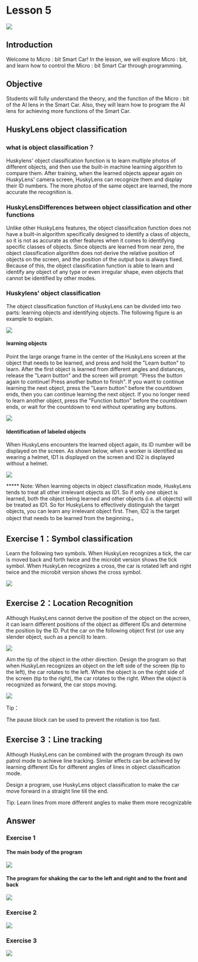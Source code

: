 # Lesson 5
![](pic/5/5_1.png)

## Introduction
<P>
Welcome to Micro : bit Smart Car! In the lesson, we will explore Micro : bit, and learn how to control the Micro : bit Smart Car through programming.
<P>

## Objective
<P>
Students will fully understand the theory, and the function of the Micro : bit of the AI lens in the Smart Car. Also, they will learn how to program the AI lens for achieving more functions of the Smart Car.
<P>

## HuskyLens object classification
### what is object classification？
<P>
Huskylens' object classification function is to learn multiple photos of different objects, and then use the built-in machine learning algorithm to compare them. After training, when the learned objects appear again on HuskyLens' camera screen, HuskyLens can recognize them and display their ID numbers. The more photos of the same object are learned, the more accurate the recognition is.
<P>

### HuskyLensDifferences between object classification and other functions
<P>
Unlike other HuskyLens features, the object classification function does not have a built-in algorithm specifically designed to identify a class of objects, so it is not as accurate as other features when it comes to identifying specific classes of objects. Since objects are learned from near zero, the object classification algorithm does not derive the relative position of objects on the screen, and the position of the output box is always fixed. Because of this, the object classification function is able to learn and identify any object of any type or even irregular shape, even objects that cannot be identified by other modes.
<P>

### Huskylens' object classification
<P>
The object classification function of HuskyLens can be divided into two parts: learning objects and identifying objects. The following figure is an example to explain.
<P>

![](pic/5/5_2.png)

#### learning objects
<P>
Point the large orange frame in the center of the HuskyLens screen at the object that needs to be learned, and press and hold the "Learn button" to learn. After the first object is learned from different angles and distances, release the "Learn button" and the screen will prompt: "Press the button again to continue! Press another button to finish". If you want to continue learning the next object, press the "Learn button" before the countdown ends, then you can continue learning the next object. If you no longer need to learn another object, press the "Function button" before the countdown ends, or wait for the countdown to end without operating any buttons.
<P>

![](pic/5/5_3.png)

#### Identification of labeled objects
<P>
When HuskyLens encounters the learned object again, its ID number will be displayed on the screen. As shown below, when a worker is identified as wearing a helmet, ID1 is displayed on the screen and ID2 is displayed without a helmet.
<P>

![](pic/5/5_4.png)
<P>
***** Note: When learning objects in object classification mode, HuskyLens tends to treat all other irrelevant objects as ID1. So if only one object is learned, both the object being learned and other objects (i.e. all objects) will be treated as ID1. So for HuskyLens to effectively distinguish the target objects, you can learn any irrelevant object first. Then, ID2 is the target object that needs to be learned from the beginning.。
<P>

## Exercise 1：Symbol classification
<P>
Learn the following two symbols. When HuskyLen recognizes a tick, the car is moved back and forth twice and the microbit version shows the tick symbol. When HuskyLen recognizes a cross, the car is rotated left and right twice and the microbit version shows the cross symbol.
<P>		 	

![](pic/5/5_5.png)

## Exercise 2：Location Recognition
<P>
Although HuskyLens cannot derive the position of the object on the screen, it can learn different positions of the object as different IDs and determine the position by the ID. Put the car on the following object first (or use any slender object, such as a pencil) to learn.
<P>

![](pic/5/5_6.png)
<P> 
Aim the tip of the object in the other direction. Design the program so that when HuskyLen recognizes an object on the left side of the screen (tip to the left), the car rotates to the left. When the object is on the right side of the screen (tip to the right), the car rotates to the right. When the object is recognized as forward, the car stops moving.
<P>

![](pic/5/5_7.png)
<P>
Tip：
<P>
<P>
The pause block can be used to prevent the rotation is too fast. 
<P>

## Exercise 3：Line tracking
<P>
Although HuskyLens can be combined with the program through its own patrol mode to achieve line tracking. Similar effects can be achieved by learning different IDs for different angles of lines in object classification mode.
<P>
<P>
Design a program, use HuskyLens object classification to make the car move forward in a straight line till the end.
<P>
<P>
Tip: Learn lines from more different angles to make them more recognizable
<P>

## Answer
### Exercise 1
#### The main body of the program
![](pic/5/5_8.png)

#### The program for shaking the car to the left and right and to the front and back
![](pic/5/5_9.png)

### Exercise 2
![](pic/5/5_10.png)

### Exercise 3
![](pic/5/5_1.png)

